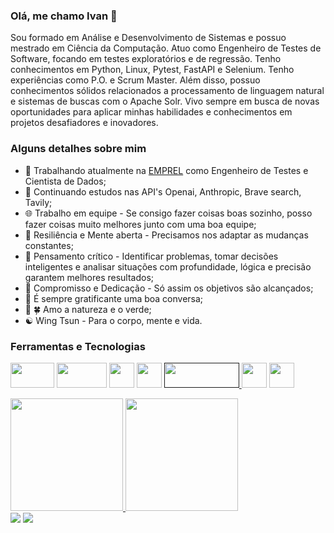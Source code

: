 ### Olá, me chamo Ivan 👋

Sou formado em Análise e Desenvolvimento de Sistemas e possuo mestrado em Ciência da Computação. Atuo como Engenheiro de Testes de Software, focando em testes exploratórios e de regressão. Tenho conhecimentos em Python, Linux, Pytest, FastAPI e Selenium. Tenho experiências como P.O. e Scrum Master. Além disso, possuo conhecimentos sólidos relacionados a processamento de linguagem natural e sistemas de buscas com o Apache Solr. Vivo sempre em busca de novas oportunidades para aplicar minhas habilidades e conhecimentos em projetos desafiadores e inovadores.

### Alguns detalhes sobre mim
- 🔭 Trabalhando atualmente na [EMPREL](https://www.emprel.gov.br/) como Engenheiro de Testes e Cientista de Dados;
- 🌱 Continuando estudos nas API's Openai, Anthropic, Brave search, Tavily;
- 🌐 Trabalho em equipe - Se consigo fazer coisas boas sozinho, posso fazer coisas muito melhores junto com uma boa equipe;
- 💪 Resiliência e Mente aberta - Precisamos nos adaptar as mudanças constantes;
- 🤔 Pensamento crítico - Identificar problemas, tomar decisões inteligentes e analisar situações com profundidade, lógica e precisão garantem melhores resultados;
- 👊 Compromisso e Dedicação - Só assim os objetivos são alcançados; 
- 💬 É sempre gratificante uma boa conversa;
- 🌳 🍀 Amo a natureza e o verde;
- ☯️ Wing Tsun - Para o corpo, mente e vida.

### Ferramentas e Tecnologias

<a href="https://solr.apache.org/"><img src="https://p.kindpng.com/picc/s/19-195439_solr-logo-on-white-apache-solr-hd-png.png" width="70" height="40"/></a> <a href="https://pytest.org"><img src="https://image.pngaaa.com/970/6885970-middle.png" width="80" height="40"/></a> <a href="https://www.selenium.dev/"><img src="https://www.articlestheme.com/wp-content/uploads/2021/05/Selenium_Logo-1470x1536.png" width="40" height="40"/></a> <a href="https://fastapi.tiangolo.com/"><img src="https://seeklogo.com/images/F/fastapi-logo-541BAA112F-seeklogo.com.png" width="40" height="40"/></a> <a href=""><img src="https://www.openhab.org/logos/regex.png" width="120" height="40"/> <a href="https://manjaro.org/"><img  src="https://assets.webiconspng.com/uploads/2017/09/Linux-PNG-Image-83291.png" width="40" height="40"/></a> <a href="https://www.redmine.org"><img src= "https://media.trustradius.com/product-logos/NG/r3/L1BJGTE8HK3O.PNG" width="40" height="40"></a>


<div>
<a href="https://github.com/lw4z">
<img height="180em" src="https://github-readme-stats.vercel.app/api/top-langs/?username=lw4z&layout=compact&langs_count=7&theme=dracula"/>
<img height="180em" src="https://github-readme-stats.vercel.app/api?username=lw4z&show_icons=true&theme=dracula&include_all_commits=true&count_private=true"/>
</div>

<div>
<a href="https://www.linkedin.com/in/ivan-valentim-a2a76a260/" target="_blank"><img src="https://img.shields.io/badge/-LinkedIn-%230077B5?style=for-the-badge&logo=linkedin&logoColor=white" target="_blank"></a> 
<a href = "mailto:ivanvalentimsantos@gmail.com"><img src="https://img.shields.io/badge/Gmail-D14836?style=for-the-badge&logo=gmail&logoColor=white" target="_blank"></a>
</div>
